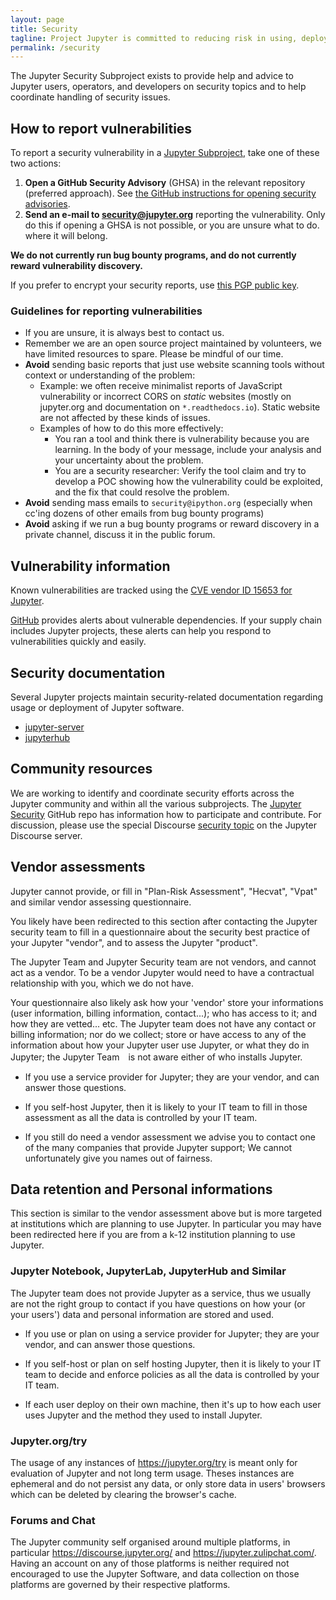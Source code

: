 ```yaml
---
layout: page
title: Security
tagline: Project Jupyter is committed to reducing risk in using, deploying, operating, or developing Jupyter software.
permalink: /security
---
```


The Jupyter Security Subproject exists to provide help and advice to Jupyter
users, operators, and developers on security topics and to help coordinate handling
of security issues.

## How to report vulnerabilities

To report a security vulnerability in a [Jupyter Subproject](https://jupyter.org/governance/list_of_subprojects.html),
take one of these two actions:

 1. **Open a GitHub Security Advisory** (GHSA) in the relevant repository (preferred approach). See [the GitHub instructions for opening security advisories](https://docs.github.com/en/code-security/security-advisories/guidance-on-reporting-and-writing-information-about-vulnerabilities/privately-reporting-a-security-vulnerability#privately-reporting-a-security-vulnerability).
 2. **Send an e-mail to [security@jupyter.org](mailto:security@jupyter.org)** reporting the vulnerability. Only do this if opening a GHSA is not possible, or you are unsure what to do.
   where it will belong.

**We do not currently run bug bounty programs, and do not currently reward
vulnerability discovery.**

If you prefer to encrypt your security reports, use [this PGP public key](assets/ipython_security.asc).

### Guidelines for reporting vulnerabilities

- If you are unsure, it is always best to contact us.
- Remember we are an open source project maintained by volunteers, we have limited resources to spare. Please be mindful of our time.
- **Avoid** sending basic reports that just use website scanning tools without context or understanding of the problem:
   - Example: we often receive minimalist reports of JavaScript vulnerability or incorrect CORS on
     _static_ websites (mostly on jupyter.org and documentation on `*.readthedocs.io`). Static website are not affected by these kinds of issues.
   - Examples of how to do this more effectively:
     - You ran a tool and think there is vulnerability because you are learning. In the body of your message, include your analysis and your uncertainty about the problem.
     - You are a security researcher: Verify the tool claim and try to develop
       a POC showing how the vulnerability could be exploited, and the fix that could resolve the problem.
- **Avoid** sending mass emails to `security@ipython.org` (especially when cc'ing dozens of other emails from bug bounty programs)
- **Avoid** asking if we run a bug bounty programs or reward discovery in a private channel, discuss it in the public forum.


## Vulnerability information

Known vulnerabilities are tracked using the [CVE vendor ID 15653 for Jupyter](https://www.cvedetails.com/vulnerability-list/vendor_id-15653/Jupyter.html).

[GitHub](https://docs.github.com/en/code-security/supply-chain-security/managing-vulnerabilities-in-your-projects-dependencies/about-alerts-for-vulnerable-dependencies) provides alerts about vulnerable dependencies.
If your supply chain includes Jupyter projects, these alerts can help you respond to vulnerabilities quickly and easily.

## Security documentation

Several Jupyter projects maintain security-related documentation regarding usage or deployment of
Jupyter software.

- [jupyter-server](https://jupyter-server.readthedocs.io/en/latest/operators/security.html)
- [jupyterhub](https://jupyterhub.readthedocs.io/en/stable/reference/websecurity.html)

## Community resources

We are working to identify and coordinate security efforts across the Jupyter community and within all the various subprojects.
The [Jupyter Security](https://github.com/jupyter/security) GitHub repo has information how to participate and contribute.
For discussion, please use the special Discourse [security topic](https://discourse.jupyter.org/c/special-topics/security/48) on the Jupyter Discourse server.

## Vendor assessments

Jupyter cannot provide, or fill in "Plan-Risk Assessment", "Hecvat", "Vpat" and
similar vendor assessing questionnaire.

You likely have been redirected to this section after contacting the  Jupyter
security team to fill in a questionnaire about the security best practice of your
Jupyter "vendor", and to assess the Jupyter "product".

The Jupyter Team and Jupyter Security team are not vendors, and cannot act as
a vendor. To be a vendor Jupyter would need to have a contractual relationship
with you, which we do not have.

Your questionnaire also likely ask how your 'vendor' store your informations
(user information, billing information, contact...); who has access to it; and
how they are vetted... etc. The Jupyter team does not have any contact or
billing information; nor do we collect; store or have access to any of the
information about how your Jupyter user use Jupyter, or what they do in Jupyter;
the Jupyter Team　is not aware either of who installs Jupyter.

 - If you use a service provider for Jupyter; they are your vendor, and can
   answer those questions.

 - If you self-host Jupyter, then it is likely to your IT team to fill in those
   assessment as all the data is controlled by your IT team.

 - If you still do need a vendor assessment we advise you to contact one of the
   many companies that provide Jupyter support; We cannot unfortunately give you
   names out of fairness.

## Data retention and Personal informations

This section is similar to the vendor assessment above but is more targeted at
institutions which are planning to use Jupyter. In particular you may have been
redirected here if you are from a k-12 institution planning to use Jupyter.

### Jupyter Notebook, JupyterLab, JupyterHub and Similar

The Jupyter team does not provide Jupyter as a service, thus we usually are not
the right group to contact if you have questions on how your (or your users')
data and personal information are stored and used. 

 - If you use or plan on using a service provider for Jupyter; they are your
   vendor, and can answer those questions.

 - If you self-host or plan on self hosting Jupyter, then it is likely to your
   IT team to decide and enforce policies as all the data is controlled by your
   IT team.

 - If each user deploy on their own machine, then it's up to how each user uses
   Jupyter and the method they used to install Jupyter.

### Jupyter.org/try

The usage of any instances of https://jupyter.org/try is meant only for evaluation of
Jupyter and not long term usage. Theses instances are ephemeral and do not
persist any data, or only store data in users' browsers which can be deleted by
clearing the browser's cache. 


### Forums and Chat

The Jupyter community self organised around multiple platforms, in particular
https://discourse.jupyter.org/ and https://jupyter.zulipchat.com/. Having an
account on any of those platforms is neither required not encouraged to use the
Jupyter Software, and data collection on those platforms are governed by their
respective platforms.
